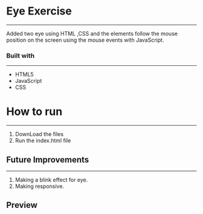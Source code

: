# Eye Exercise
***
Added two eye using HTML ,CSS and the elements follow the mouse position on the screen using the mouse events with JavaScript.
### Built with
***
- HTML5
- JavaScript
- CSS
# How to run 
***
1) DownLoad the files
2) Run the index.html file 
## Future Improvements 
***
1) Making a blink effect for eye.
2) Making responsive.
## Preview

